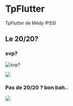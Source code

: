 # TpFlutter
TpFlutter de Médy IPSSI

## Le 20/20?

### svp?

![svp?](https://media.giphy.com/media/v1.Y2lkPTc5MGI3NjExNTg2MXR6N2h4cHpwcjV1NG9raTBienV0aDI4Y3E4czI2c2Jhd3F2NiZlcD12MV9naWZzX3NlYXJjaCZjdD1n/2aw9gwZlltbdX92b4w/giphy.gif)

![](https://media.giphy.com/media/v1.Y2lkPTc5MGI3NjExMHE2dTJqcDhraTlrYnVyYjVuajAyaGg4Z2NnbXZ2cDJxZzVwa3EyOSZlcD12MV9naWZzX3NlYXJjaCZjdD1n/gKfyusl0PRPdTNmwnD/giphy.gif)

### Pas de 20/20 ? bon bah..
![](./assets/sad.gif)
